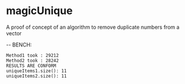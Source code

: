 # magicUnique
A proof of concept of an algorithm to remove duplicate numbers from a vector

-- BENCH:
```
Method1 took : 29212
Method2 took : 28242
RESULTS ARE CONFORM
uniqueItems1.size(): 11
uniqueItems2.size(): 11
```
